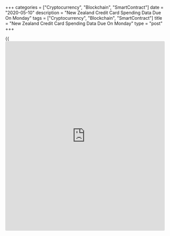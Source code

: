 +++
categories = ["Cryptocurrency", "Blockchain", "SmartContract"]
date = "2020-05-10"
description = "New Zealand Credit Card Spending Data Due On Monday"
tags = ["Cryptocurrency", "Blockchain", "SmartContract"]
title = "New Zealand Credit Card Spending Data Due On Monday"
type = "post"
+++

{{<iframe id="large-banner" src="https://www.bounty.group/#slide=1.0" width="100%" height="600" scrolling="no" style="border: 0px solid rgb(216, 221, 230); border-radius: 3px;">}}

New Zealand will on Monday release April figures for electronic card
transactions, highlighting a light day for Asia-Pacific economic
activity. In March, electronic retail spending was down 3.9 percent on
month and 1.8 percent on year.

Indonesia will provide Q1 numbers for its current account. In the three
months prior, the current account deficit was $8.12 billion, while the
capital account surplus was $13 million and the financial account
surplus was $12.37 billion.

Finally, the [markets][1] in Malaysia are closed on Monday in observance
of Nuzul Al'Quran and will re-open on Tuesday.

For comments and feedback [contact](https://www.playgroundfx.com/contact/): editorial@rtt[news](https://www.letsplayfx.com/blog/forex-news-website/).com

[Economic News][2]

 **What parts of the world are seeing the best (and worst) economic
performances lately? Click[here][3] to check out our [Econ Scorecard][3]
and find out! See up-to-the-moment [ranking](https://www.playgroundfx.com/blog/crypto-exchange-ranking/)s for the best and worst
performers in [GDP][3], [unemployment rate][4], [inflation][5] and much
more.**

   1. www.rtt[news](https://www.letsplayfx.com/blog/forex-news-website/).com/Content/Markets.aspx
   2. www.rtt[news](https://www.letsplayfx.com/blog/forex-news-website/).com/Content/EconomicNews.aspx
   3. www.rtt[news](https://www.letsplayfx.com/blog/forex-news-website/).com/economic-scorecard/world-rank/GDP/highest-performance.aspx
   4. www.rtt[news](https://www.letsplayfx.com/blog/forex-news-website/).com/economic-scorecard/world-rank/unemployment-rate/lowest-performance.aspx
   5. www.rtt[news](https://www.letsplayfx.com/blog/forex-news-website/).com/economic-scorecard/world-rank/CPI/highest-performance.aspx